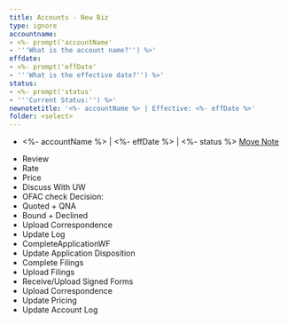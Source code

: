 ```yaml
---
title: Accounts - New Biz
type: ignore
accountname:
- <%- prompt('accountName'
- '''What is the account name?'') %>'
effdate:
- <%- prompt('effDate'
- '''What is the effective date?'') %>'
status:
- <%- prompt('status'
- '''Current Status:'') %>'
newnotetitle: '<%- accountName %> | Effective: <%- effDate %>'
folder: <select>
---
```

* <%- accountName %> | <%- effDate %> | <%- status %>
[Move Note](   )
+ Review
+ Rate
+ Price
+ Discuss With UW
+ OFAC check Decision:
+ Quoted + QNA
+ Bound + Declined
+ Upload Correspondence
+ Update Log
+ CompleteApplicationWF
+ Update Application Disposition
+ Complete Filings
+ Upload Filings
+ Receive/Upload Signed Forms
+ Upload Correspondence
+ Update Pricing
+ Update Account Log
